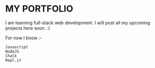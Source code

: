 # MY PORTFOLIO

I am learning full-stack web development. I will post all my upcoming projects here soon. :)

For now I know :-

    Javascript
    NodeJS
    Chalk
    Repl.it
